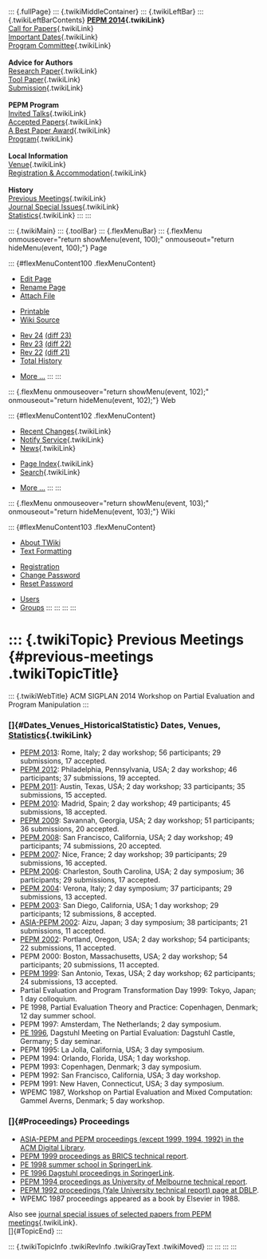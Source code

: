 ::: {.fullPage}
::: {.twikiMiddleContainer}
::: {.twikiLeftBar}
::: {.twikiLeftBarContents}
**[PEPM 2014](WebHome){.twikiLink}**\
[Call for Papers](CallForPapers){.twikiLink}\
[Important Dates](ImportantDates){.twikiLink}\
[Program Committee](ProgramCommittee){.twikiLink}\
\
**Advice for Authors**\
[Research Paper](ResearchPaperAdvice){.twikiLink}\
[Tool Paper](ToolPaperAdvice){.twikiLink}\
[Submission](PaperSubmission){.twikiLink}\
\
**PEPM Program**\
[Invited Talks](InvitedTalks){.twikiLink}\
[Accepted Papers](AcceptedPapers){.twikiLink}\
[A Best Paper Award](ABestPaperAward){.twikiLink}\
[Program](Program){.twikiLink}\
\
**Local Information**\
[Venue](WorkshopVenue){.twikiLink}\
[Registration & Accommodation](RegistrationAndAccomodation){.twikiLink}\
\
**History**\
[Previous Meetings](PreviousMeetings){.twikiLink}\
[Journal Special Issues](SpecialIssues){.twikiLink}\
[Statistics](HistoricalStatistics){.twikiLink}
:::
:::

::: {.twikiMain}
::: {.toolBar}
::: {.flexMenuBar}
::: {.flexMenu onmouseover="return showMenu(event, 100);" onmouseout="return hideMenu(event, 100);"}
Page

::: {#flexMenuContent100 .flexMenuContent}
-   [Edit
    Page](http://www.program-transformation.org/edit/PEPM14/PreviousMeetings?t=1536827688)
-   [Rename
    Page](http://www.program-transformation.org/rename/PEPM14/PreviousMeetings)
-   [Attach
    File](http://www.program-transformation.org/attach/PEPM14/PreviousMeetings)

<!-- -->

-   [Printable](http://www.program-transformation.org/view/PEPM14/PreviousMeetings?skin=print.pattern)
-   [Wiki
    Source](http://www.program-transformation.org/view/PEPM14/PreviousMeetings?skin=text&raw=on&contenttype=text/plain)

<!-- -->

-   [Rev
    24](http://www.program-transformation.org/view/PEPM14/PreviousMeetings?rev=1.24)
    [(diff 23)](http://www.program-transformation.org/rdiff/PEPM14/PreviousMeetings?rev1=1.24&rev2=1.23)
-   [Rev
    23](http://www.program-transformation.org/view/PEPM14/PreviousMeetings?rev=1.23)
    [(diff 22)](http://www.program-transformation.org/rdiff/PEPM14/PreviousMeetings?rev1=1.23&rev2=1.22)
-   [Rev
    22](http://www.program-transformation.org/view/PEPM14/PreviousMeetings?rev=1.22)
    [(diff 21)](http://www.program-transformation.org/rdiff/PEPM14/PreviousMeetings?rev1=1.22&rev2=1.21)
-   [Total
    History](http://www.program-transformation.org/rdiff/PEPM14/PreviousMeetings)

<!-- -->

-   [More
    \...](http://www.program-transformation.org/oops/PEPM14/PreviousMeetings?template=oopsmore&param1=1.24&param2=1.24)
:::
:::

::: {.flexMenu onmouseover="return showMenu(event, 102);" onmouseout="return hideMenu(event, 102);"}
Web

::: {#flexMenuContent102 .flexMenuContent}
-   [Recent Changes](WebChanges){.twikiLink}
-   [Notify Service](WebNotify){.twikiLink}
-   [News](WebNews){.twikiLink}

<!-- -->

-   [Page Index](WebIndex){.twikiLink}
-   [Search](WebSearch){.twikiLink}

<!-- -->

-   [More
    \...](http://www.program-transformation.org/oops/PEPM14/PreviousMeetings?template=oopsmore&param1=1.24&param2=1.24)
:::
:::

::: {.flexMenu onmouseover="return showMenu(event, 103);" onmouseout="return hideMenu(event, 103);"}
Wiki

::: {#flexMenuContent103 .flexMenuContent}
-   [About
    TWiki](http://www.program-transformation.org/view/TWiki/WebHome)
-   [Text
    Formatting](http://www.program-transformation.org/view/TWiki/TextFormattingRules)

<!-- -->

-   [Registration](http://www.program-transformation.org/view/TWiki/TWikiRegistration)
-   [Change
    Password](http://www.program-transformation.org/view/TWiki/ChangePassword)
-   [Reset
    Password](http://www.program-transformation.org/view/TWiki/ResetPassword)

<!-- -->

-   [Users](http://www.program-transformation.org/view/Main/TWikiUsers)
-   [Groups](http://www.program-transformation.org/view/Main/TWikiGroups)
:::
:::
:::
:::

::: {.twikiTopic}
Previous Meetings {#previous-meetings .twikiTopicTitle}
=================

::: {.twikiWebTitle}
ACM SIGPLAN 2014 Workshop on Partial Evaluation and Program Manipulation
:::

### []{#Dates_Venues_HistoricalStatistic} Dates, Venues, [Statistics](HistoricalStatistics){.twikiLink}

-   [PEPM 2013](../PEPM13/index.html): Rome, Italy; 2 day workshop; 56
    participants; 29 submissions, 17 accepted.
-   [PEPM 2012](../PEPM12/index.html): Philadelphia, Pennsylvania, USA;
    2 day workshop; 46 participants; 37 submissions, 19 accepted.
-   [PEPM 2011](../PEPM11/index.html): Austin, Texas, USA; 2 day
    workshop; 33 participants; 35 submissions, 15 accepted.
-   [PEPM 2010](../PEPM10/index.html): Madrid, Spain; 2 day workshop; 49
    participants; 45 submissions, 18 accepted.
-   [PEPM 2009](http://clip.dia.fi.upm.es/Conferences/PEPM09/):
    Savannah, Georgia, USA; 2 day workshop; 51 participants; 36
    submissions, 20 accepted.
-   [PEPM 2008](http://www.program-transformation.org/PEPM08): San
    Francisco, California, USA; 2 day workshop; 49 participants; 74
    submissions, 20 accepted.
-   [PEPM 2007](http://www.program-transformation.org/PEPM07): Nice,
    France; 2 day workshop; 39 participants; 29 submissions, 16
    accepted.
-   [PEPM 2006](http://www.cis.ksu.edu/santos/pepm06/): Charleston,
    South Carolina, USA; 2 day symposium; 36 participants; 29
    submissions, 17 accepted.
-   [PEPM 2004](http://profs.sci.univr.it/~pepm04/): Verona, Italy; 2
    day symposium; 37 participants; 29 submissions, 13 accepted.
-   [PEPM 2003](http://www.ecs.soton.ac.uk/~mal/PEPM03/): San Diego,
    California, USA; 1 day workshop; 29 participants; 12 submissions, 8
    accepted.
-   [ASIA-PEPM
    2002](http://www.ipl.t.u-tokyo.ac.jp/FLOPS2002/CFP/index.html):
    Aizu, Japan; 3 day symposium; 38 participants; 21 submissions, 11
    accepted.
-   [PEPM
    2002](http://www.informatik.uni-freiburg.de/~thiemann/pepm02/):
    Portland, Oregon, USA; 2 day workshop; 54 participants; 22
    submissions, 11 accepted.
-   PEPM 2000: Boston, Massachusetts, USA; 2 day workshop; 54
    participants; 20 submissions, 11 accepted.
-   [PEPM 1999](http://www.daimi.au.dk/~pepm99/): San Antonio, Texas,
    USA; 2 day workshop; 62 participants; 24 submissions, 13 accepted.
-   Partial Evaluation and Program Transformation Day 1999: Tokyo,
    Japan; 1 day colloquium.
-   PE 1998, Partial Evaluation Theory and Practice: Copenhagen,
    Denmark; 12 day summer school.
-   PEPM 1997: Amsterdam, The Netherlands; 2 day symposium.
-   [PE
    1996](http://www.dagstuhl.de/en/program/calendar/semhp/?semnr=199607),
    Dagstuhl Meeting on Partial Evaluation: Dagstuhl Castle, Germany; 5
    day seminar.
-   PEPM 1995: La Jolla, California, USA; 3 day symposium.
-   PEPM 1994: Orlando, Florida, USA; 1 day workshop.
-   PEPM 1993: Copenhagen, Denmark; 3 day symposium.
-   PEPM 1992: San Francisco, California, USA; 3 day workshop.
-   PEPM 1991: New Haven, Connecticut, USA; 3 day symposium.
-   WPEMC 1987, Workshop on Partial Evaluation and Mixed Computation:
    Gammel Averns, Denmark; 5 day workshop.

### []{#Proceedings} Proceedings

-   [ASIA-PEPM and PEPM proceedings (except 1999, 1994, 1992) in the ACM
    Digital
    Library](http://portal.acm.org/browse_dl.cfm?coll=portal&dl=ACM&idx=SERIES521&linked=1&part=series).
-   [PEPM 1999 proceedings as BRICS technical
    report](http://www.brics.dk/NS/99/1/BRICS-NS-99-1.pdf).
-   [PE 1998 summer school in
    SpringerLink](http://dx.doi.org/10.1007/3-540-47018-2).
-   [PE 1996 Dagstuhl proceedings in
    SpringerLink](http://dx.doi.org/10.1007/3-540-61580-6).
-   [PEPM 1994 proceedings as University of Melbourne technical
    report](http://www.itu.dk/people/sestoft/pepm94.html).
-   [PEPM 1992 proceedings (Yale University technical report) page at
    DBLP](http://www.informatik.uni-trier.de/~ley/db/conf/pepm/pepm92.html).
-   WPEMC 1987 proceedings appeared as a book by Elsevier in 1988.

Also see [journal special issues of selected papers from PEPM
meetings](SpecialIssues){.twikiLink}.\
[]{#TopicEnd}
:::

::: {.twikiTopicInfo .twikiRevInfo .twikiGrayText .twikiMoved}
:::
:::
:::
:::
